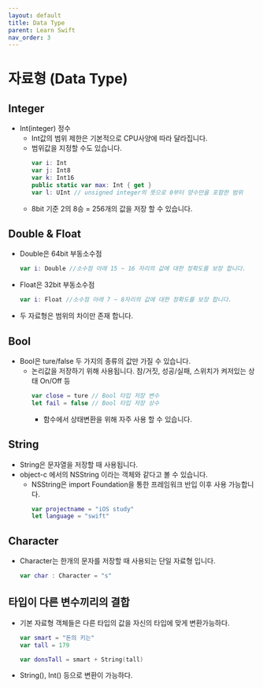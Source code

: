 ```yaml
---
layout: default
title: Data Type
parent: Learn Swift
nav_order: 3
---
```


# 자료형 (Data Type)

## Integer
* Int(integer) 정수
    * Int값의 범위 제한은 기본적으로 CPU사양에 따라 달라집니다.
    * 범위값을 지정할 수도 있습니다.
        ```swift
        var i: Int
        var j: Int8
        var k: Int16
        public static var max: Int { get }
        var l: UInt // unsigned integer의 뜻으로 0부터 양수만을 포함한 범위
        ```
    * 8bit 기준 2의 8승 = 256개의 값을 저장 할 수 있습니다.

## Double & Float
* Double은 64bit 부동소수점
    ```swift
    var i: Double //소수점 아래 15 ~ 16 자리의 값에 대한 정확도를 보장 합니다.
    ```
* Float은 32bit 부동소수점
    ```swift
    var i: Float //소수점 아래 7 ~ 8자리의 값에 대한 정확도를 보장 합니다.
    ```
* 두 자료형은 범위의 차이만 존재 합니다.

## Bool
* Bool은 ture/false 두 가지의 종류의 값만 가질 수 있습니다.
    * 논리값을 저장하기 위해 사용됩니다. 참/거짓, 성공/실패, 스위치가 켜저있는 상태 On/Off 등
        ```swift
        var close = ture // Bool 타입 저장 변수
        let fail = false // Bool 타입 저장 상수
        ```
        * 함수에서 상태변환을 위해 자주 사용 할 수 있습니다.

## String
* String은 문자열을 저장할 때 사용됩니다.
* object-c 에서의 NSString 이라는 객체와 같다고 볼 수 있습니다.
    * NSString은 import Foundation을 통한 프레임워크 반입 이후 사용 가능합니다.
        ```swift
        var projectname = "iOS study"
        let language = "swift"
        ```

## Character
* Character는 한개의 문자를 저장할 때 사용되는 단일 자료형 입니다.
    ```swift
    var char : Character = "s"
    ```

## 타입이 다른 변수끼리의 결합
* 기본 자료형 객체들은 다른 타입의 값을 자신의 타입에 맞게 변환가능하다.
    ```swift
    var smart = "돈의 키는"
    var tall = 179

    var donsTall = smart + String(tall)
    ```
* String(), Int() 등으로 변환이 가능하다.